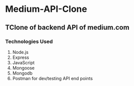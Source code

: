 # Medium-API-Clone

## TClone of backend API of medium.com

### Technologies Used

1.  Node.js
2.  Express
3.  JavaScript
4.  Mongoose
5.  Mongodb
6.  Postman for dev/testing API end points
